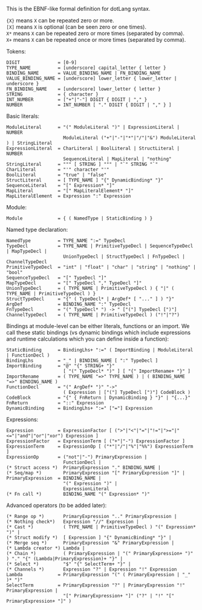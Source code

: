 This is the EBNF-like formal definition for dotLang syntax.

`{X}` means `X` can be repeated zero or more.  
`[X]` means `X` is optional (can be seen zero or one times).  
`X*` means `X` can be repeated zero or more times (separated by comma).  
`X+` means `X` can be repeated once or more times (separated by comma).

Tokens:
```
DIGIT              = [0-9]
TYPE_NAME          = [underscore] capital_letter { letter }
BINDING_NAME       = VALUE_BINDING_NAME | FN_BINDING_NAME
VALUE_BINDING_NAME = [underscore] lower_letter { lower_letter | underscore }
FN_BINDING_NAME    = [underscore] lower_letter { letter }
STRING             = { character } 
INT_NUMBER         = ["+"|"-"] DIGIT { DIGIT | "," }
NUMBER             = INT_NUMBER [ "." DIGIT { DIGIT | "," } ]
```
Basic literals:
```
ModuleLiteral      = "(" ModuleLiteral ")" | ExpressionLiteral | NUMBER
                     ModuleLiteral ("+"|"-"|"*"|"/"|"&") ModuleLiteral ) | StringLiteral
ExpressionLiteral  = CharLiteral | BoolLiteral | StructLiteral | NUMBER
                     SequenceLiteral | MapLiteral | "nothing"
StringLiteral      = """ [ STRING ] """ | "`" STRING "`"
CharLiteral        = "'" character "'"
BoolLiteral        = "true" | "false"
StructLiteral      = [ TYPE_NAME ] "{" DynamicBinding* "}"
SequenceLiteral    = "[" Expression* "]"
MapLiteral         = "[" MapLiteralElement* "]"
MapLiteralElement  = Expression ":" Expression
```
Module:
```
Module             = { ( NamedType | StaticBinding ) }
```
Named type declaration:
```
NamedType          = TYPE_NAME ":=" TypeDecl
TypeDecl           = TYPE_NAME | PrimitiveTypeDecl | SequenceTypeDecl | MapTypeDecl | 
                     UnionTypeDecl | StructTypeDecl | FnTypeDecl | ChannelTypeDecl
PrimitiveTypeDecl  = "int" | "float" | "char" | "string" | "nothing" | "bool"
SequenceTypeDecl   = "[" TypeDecl "]"
MapTypeDecl        = "[" TypeDecl "," TypeDecl "]"
UnionTypeDecl      = ( TYPE_NAME | PrimitiveTypeDecl ) { "|" ( TYPE_NAME | PrimitiveTypeDecl ) }
StructTypeDecl     = "{" ( TypeDecl* | ArgDef* [ "..." ] ) "}" 
ArgDef             = BINDING_NAME ":" TypeDecl
FnTypeDecl         = "(" TypeDecl* ") -> " ["("] TypeDecl [")"]
ChannelTypeDecl    = ( TYPE_NAME | PrimitiveTypeDecl ) ("!"|"?")
```
Bindings at module-level can be either literals, functions or an import. We call these static bindings (vs dynamic bindings which include expressions and runtime calculations which you can define inside a function):
```
StaticBinding      = BindingLhs+ ":=" ( ImportBinding | ModuleLiteral | FunctionDecl )
BindingLhs         = "_" | BINDING_NAME [ ":" TypeDecl ]
ImportBinding      = "@" "{" STRING+ "}" 
                     [ "(" TypeDecl* ")" ] [ "{" ImportRename+ "}" ]
ImportRename       = ( TYPE_NAME "=>" TYPE_NAME ) | ( BINDING_NAME "=>" BINDING_NAME )
FunctionDecl       = "(" ArgDef* ")" "->" 
                     ( Expression | ["("] TypeDecl [")"] CodeBlock )
CodeBlock          = "{" { FnReturn | DynamicBinding } "}" | "{...}"
FnReturn           = "::" Expression
DynamicBinding     = BindingLhs+ ":=" ["="] Expression
```
Expressions:
```
Expression         = ExpressionFactor [ (">"|"<"|"="|"!="|">="|"<="|"and"|"or"|"xor") Expression ]
ExpressionFactor   = ExpressionTerm [ ("+"|"-") ExpressionFactor ]
ExpressionTerm     = ExpressionOp [ ("*"|"/"|"%"|"%%") ExpressionTerm ]
ExpressionOp       = ("not"|"-") PrimaryExpression | 
                     FunctionDecl |
(* Struct access *)  PrimaryExpression "." BINDING_NAME |                               
(* Seq/map *)        PrimaryExpression "[" PrimaryExpression "]" |
PrimaryExpression  = BINDING_NAME |
                     "(" Expression ")" | 
                     ExpressionLiteral
(* Fn call *)        BINDING_NAME "(" Expression* ")"
```
Advanced operators (to be added later):
```
(* Range op *)       PrimaryExpression ".." PrimaryExpression |
(* Nothing check*)   Expression "//" Expression |
(* Cast *)           ( TYPE_NAME | PrimitiveTypeDecl ) "(" Expression* ")" |
(* Struct modify *)  [ Expression ] "{" DynamicBinding* "}" |
(* Merge seq *)      PrimaryExpression "&" PrimaryExpression |
(* Lambda creator *) Lambda |
(* Chain *)          ( PrimaryExpression | "(" PrimaryExpression+ ")" ) "." "{" (Lambda|PrimaryExpression)+ "}" |
(* Select *)         "$" "{" SelectTerm+ "}" |
(* Channels *)       Expression "?" | Expression "!" Expression
Lambda             = PrimaryExpression "(" ( PrimaryExpression | "_" )* ")"
SelectTerm         = PrimaryExpression "?" | PrimaryExpression "!" PrimaryExpression | 
                     "[" PrimaryExpression+ "]" ("?" | "!" "[" PrimaryExpression+ "]" )
```
